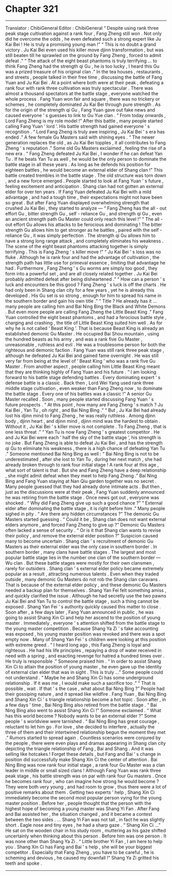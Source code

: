 
# Chapter 321


---

Translator : ChibiGeneral Editor : ChibiGeneral
“ Despite using rank three peak stage cultivation against a rank four , Fang Zheng still won . Not only did he overcome the odds , he even defeated such a strong expert like Ju Kai Bei ! He is truly a promising young man !”
“ This is no doubt a grand victory . Ju Kai Bei even used his killer move djinn transformation , but was still beaten till he sprawled on the ground by Fang Zheng , forced to admit defeat .”
“ The attack of the eight beast phantoms is truly terrifying … to think Fang Zheng had the strength qi Gu , he is too lucky , I heard this Gu was a prized treasure of his original clan .”
In the tea houses , restaurants , and streets , people talked in their free time , discussing the battle of Fang Yuan and Ju Kai Bei .
At a point where both were at their peak , defeating a rank four with rank three cultivation was truly spectacular .
There was almost a thousand spectators at the battle stage , everyone watched the whole process . Fang Yuan won fair and square , there was no trickery or schemes , he completely dominated Ju Kai Bei through pure strength .
As for the origin of the strength qi Gu , Fang Yuan gave out fake news and caused everyone ’ s guesses to link to Gu Yue clan .
“ From today onwards , Lord Fang Zheng is my role model !”
After this battle , many people started calling Fang Yuan ‘ lord ’. His battle strength had gained everyone ’ s recognition .
“ Lord Fang Zheng is truly awe inspiring , Ju Kai Bei ’ s era has ended .” A few female Gu Masters said with shining eyes .
“ The newer generation replaces the old , as Ju Kai Bei topples , it all contributes to Fang Zheng ’ s reputation .” Some old Gu Masters exclaimed , feeling the rise of a new era .
“ Fang Zheng defeated Ju Kai Bei , I wonder if he can defeat Yan Tu . If he beats Yan Tu as well , he would be the only person to dominate the battle stage in all these years . As long as he defends his position for eighteen battles , he would become an external elder of Shang clan !”
This battle created trembles in the battle stage .
The old structure was torn down , and a new force emerged .
People started to look at Fang Yuan ’ s future , feeling excitement and anticipation .
Shang clan had not gotten an external elder for over ten years .
If Fang Yuan defeated Ju Kai Bei with a mild advantage , and had a tough time , their expectations might not have been so great .
But after Fang Yuan displayed overwhelming strength that crushed Ju Kai Bei , they started to analyze —
“ Fang Zheng has the all - out effort Gu , bitter strength Gu , self - reliance Gu , and strength qi Gu , even an ancient strength path Gu Master could only reach this level !”
“ The all - out effort Gu allows his attacks to be ferocious and dominating ! The bitter strength Gu allows him to get stronger as he battles , paired with the self - reliance Gu , it was simply perfection . The strength qi Gu allows him to have a strong long range attack , and completely eliminates his weakness . The scene of the eight beast phantoms attacking together is simply terrifying . This is Fang Zheng ’ s killer move !”
“ Ju Kai Bei ’ s loss was no fluke . Although he is rank four and had the advantage of cultivation , the strength path has little use for primeval essence , limiting that advantage he had . Furthermore , Fang Zheng ’ s Gu worms are simply too good , they form into a powerful set , and are all closely related together . Ju Kai Bei probably admitted defeat after being disheartened .”
“ How can a person ’ s luck and encounters be this good ? Fang Zheng ’ s luck is off the charts . He had only been in Shang clan city for a few years , yet he is already this developed . His Gu set is so strong , enough for him to spread his name in the southern border and gain his own title .”
“ Title ? He already has it … many people are calling him and Bai Ning Bing the Black and White Demons . But even more people are calling Fang Zheng the Little Beast King .”
Fang Yuan controlled the eight beast phantoms , and had a ferocious battle style , charging and crashing , the title of Little Beast King suited him well .
As for why he is not called ‘ Beast King ’.
That is because Beast King is already an established demonic Gu Master . He occupied Bai Shou mountain , using the hundred beasts as his army , and was a rank five Gu Master , unreasonable , ruthless and evil . He was a troublesome person for both the righteous and demonic faction .
Fang Yuan was still rank three peak stage , although he defeated Ju Kai Bei and gained fame overnight . He was still very far from being at the level of ‘ Beast King ’ who was a rank five Gu Master .
From another aspect , people calling him Little Beast King meant that they are thinking highly of Fang Yuan and his future .
“ I am looking forward to his battle stage defending battles . Every dominating expert ’ s defense battle is a classic . Back then , Lord Wei Yang used rank three middle stage cultivation , even weaker than Fang Zheng now , to dominate the battle stage . Every one of his battles was a classic !” A senior Gu Master recalled .
Soon , many people started discussing Fang Yuan ’ s future prospects .
“ At this point , how many are Fang Zheng ’ s match ? Ju Kai Bei , Yan Tu , oh right , and Bai Ning Bing .”
“ But , Ju Kai Bei had already lost his djinn mind to Fang Zheng , he was really ruthless . Among djinn body , djinn heart , and djinn mind , djinn mind was the hardest to obtain . Without it , Ju Kai Bei ’ s killer move is not complete . To Fang Zheng , that is one less threat .”
“ Yan Tu is now Fang Zheng ’ s greatest competitor . He and Ju Kai Bei were each ‘ half the sky of the battle stage ’, his strength is no joke . But Fang Zheng is able to defeat Ju Kai Bei , and has the strength qi Gu to eliminate his weakness , there is a high chance of defeating Yan Tu .”
Someone mentioned Bai Ning Bing as well : “ Bai Ning Bing is not to be underestimated , after she lost to Yan Tu , during her next match , she had already broken through to rank four initial stage ! A rank four at this age , what sort of talent is that . But she and Fang Zheng have a deep relationship , she might admit defeat when they meet to help Fang Zheng .”
Bai Ning Bing and Fang Yuan staying at Nan Qiu garden together was no secret . Many people guessed that they had already done intimate acts .
But then , just as the discussions were at their peak , Fang Yuan suddenly announced he was retiring from the battle stage .
Once news got out , everyone was shocked .
“ Why did Fang Zheng give up such a good chance ?”
“ External elder after dominating the battle stage , it is right before him .”
Many people sighed in pity .
“ Are there any hidden circumstances ?” The demonic Gu Masters started guessing .
“ Could it be , Shang clan does not want external elders anymore , and forced Fang Zheng to give up ?” Demonic Gu Masters often lacked a sense of security .
“ Or is it that Shang clan wants to revise their policy , and remove the external elder position ?”
Suspicion caused many to become uncertain .
Shang clan ’ s recruitment of demonic Gu Masters as their external elder was the only case in southern border .
In southern border , many clans have battle stages . The largest and most popular battle stage lies in the number one clan of the southern border — Wu clan .
But these battle stages were mostly for their own clansmen , rarely for outsiders . Shang clan ’ s external elder policy became extremely popular as a result , attracting numerous talents .
Even when they traded outside , many demonic Gu Masters do not rob the Shang clan caravans . That is because of the external elder policy , and these demonic Gu Masters needed a backup plan for themselves .
Shang Yan Fei felt something amiss , and quickly clarified the issue .
Although he had secretly use the two pawns Ju Kai Bei and Yan Tu to control the battle stage , such a thing cannot be exposed .
Shang Yan Fei ’ s authority quickly caused this matter to close .
Soon after , a few days later , Fang Yuan announced in public , he was going to assist Shang Xin Ci and help her ascend to the position of young master .
Immediately , everyone ’ s attention shifted from the battle stage to the young master competition .
Because Shang Ya Zi ’ s fake accounting was exposed , his young master position was revoked and there was a spot empty now .
Many of Shang Yan Fei ’ s children were looking at this position with extreme greed .
“ I heard long ago , this Fang Zheng is loyal and righteous . He had his life principles , repaying a drop of water received in need with a spring , and exacting revenge for hatred a hundred times over . He truly is responsible .” Someone praised him .
“ In order to assist Shang Xin Ci to attain the position of young master , he even gave up the identity of external clan elder that was in sight . This is truly …” Some people could not understand .
“ Maybe he and Shang Xin Ci has some underground relationship . If it was me , I would make such a sacrifice too .”
“ That is possible , wait . If that ’ s the case , what about Bai Ning Bing ?”
People had their gossiping nature , and it spread like wildfire . Fang Yuan , Bai Ning Bing and Shang Xin Ci ’ s triangle relationship become a hot topic .
Soon after , in a few days ’ time , Bai Ning Bing also retired from the battle stage .
“ Bai Ning Bing also went to assist Shang Xin Ci !” Someone exclaimed .
“ What has this world become ? Nobody wants to be an external elder ?” Some people ’ s worldview were tarnished .
“ Bai Ning Bing has great courage , reluctant to let him go . For love , she decided to interfere , actually the three of them and their intertwined relationship begun the moment they met .” Rumors started to spread again .
Countless scenarios were conjured by the people , there were even plays and dramas appearing in Shang clan city depicting the triangle relationship of Fang , Bai and Shang .
And it was selling like hotcakes !
Forget these details , but Fang and Bai ’ s change in position did successfully make Shang Xin Ci the center of attention .
Bai Ning Bing was now rank four initial stage , a rank four Gu Master was a clan leader in middle or small sized clans !
Although Fang Yuan was rank three peak stage , his battle strength was on par with rank four Gu masters . Once he becomes rank four , who can imagine how strong he would become ?
They were both very young , and had room to grow , thus there were a lot of positive remarks about them .
Getting two experts ’ help , Shang Xin Ci immediately become the second most popular person vying for the young master position .
Before her , people thought that the person with the highest hope of becoming a young master was Shang Yi Fan .
After Fang and Bai assisted her , the situation changed , and it became a contest between the two sides .
…
Shang Yi Fan was not tall , in fact he was slightly short . Eagle nose and tiny eyes , he had a sharp gaze .
“ Shang Xin Ci …” He sat on the wooden chair in his study room , muttering as his gaze shifted uncertainly when thinking about this person .
Before him was one person .
It was none other than Shang Ya Zi .
“ Little brother Yi Fan , I am here to help you . Shang Xin Ci has Fang and Bai ’ s help , she will be your biggest competitor . Especially that Fang Zheng , you have to be careful , he is scheming and devious , he caused my downfall !”
Shang Ya Zi gritted his teeth and spoke .

---

